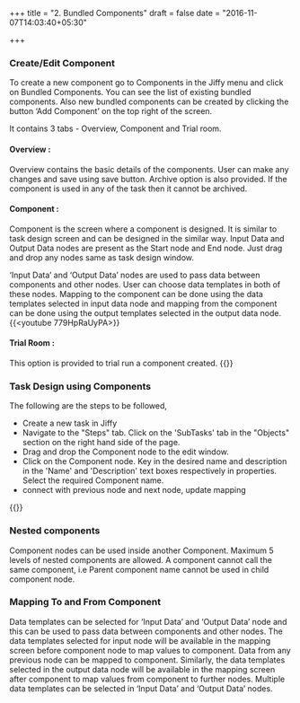 +++
title = "2. Bundled Components"
draft = false
date = "2016-11-07T14:03:40+05:30"

+++

### Create/Edit Component

To create a new component go to Components in the Jiffy menu and click on Bundled Components. You can see the list of existing bundled components. Also new bundled components can be created by clicking the button ‘Add Component’ on the top right of the screen. 

It contains 3 tabs - Overview, Component and Trial room.


#### Overview :  
Overview contains the basic details of the components. User can make any changes and save using save button. Archive option is also provided. If the component is used in any of the task then it cannot be archived.

#### Component :  
Component is the screen where a component is designed. It is similar to task design screen and can be designed in the similar way. Input Data and Output Data nodes are present as the Start node and End node. Just drag and drop any nodes same as task design window. 

‘Input Data’ and ‘Output Data’ nodes are used to pass data between components and other nodes. User can choose data templates in both of these nodes. Mapping to the component can be done using the data templates selected in input data node and mapping from the component can be done using the output templates selected in the output data node.
{{<youtube 779HpRaUyPA>}}

#### Trial Room :  
This option is provided to trial run a component created.
{{<youtube zLHQ-XgoF4o>}}

### Task Design using Components

The following are the steps to be followed,

+ Create a new task in Jiffy
+ Navigate to the "Steps" tab. Click on the 'SubTasks' tab in the "Objects" section on the right hand side of the page.
+ Drag and drop the Component node to the edit window. 
+ Click on the Component node. Key in the desired name and description in the 'Name' and 'Description' text boxes respectively in properties. Select the required Component name.
+ connect with previous node and next node, update mapping

{{<youtube jf-nSJKiw8w>}}

### Nested components

Component nodes can be used inside another Component. Maximum 5 levels of nested components are allowed. A component cannot call the same component, i.e Parent component name cannot be used in child component node.


### Mapping To and From Component

Data templates can be selected for ‘Input Data’ and ‘Output Data’ node and this can be used to pass data between components and other nodes. The data templates selected for input node will be available in the mapping screen before component node to map values to component. Data from any previous node can be mapped to component. Similarly, the data templates selected in the output data node will be available in the mapping screen after component to map values from component to further nodes. Multiple data templates can be selected in ‘Input Data’ and ‘Output Data’ nodes. 
